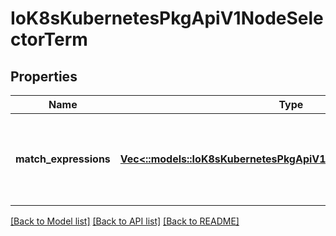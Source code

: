 # IoK8sKubernetesPkgApiV1NodeSelectorTerm

## Properties
Name | Type | Description | Notes
------------ | ------------- | ------------- | -------------
**match_expressions** | [**Vec<::models::IoK8sKubernetesPkgApiV1NodeSelectorRequirement>**](io.k8s.kubernetes.pkg.api.v1.NodeSelectorRequirement.md) | Required. A list of node selector requirements. The requirements are ANDed. | [default to null]

[[Back to Model list]](../README.md#documentation-for-models) [[Back to API list]](../README.md#documentation-for-api-endpoints) [[Back to README]](../README.md)



